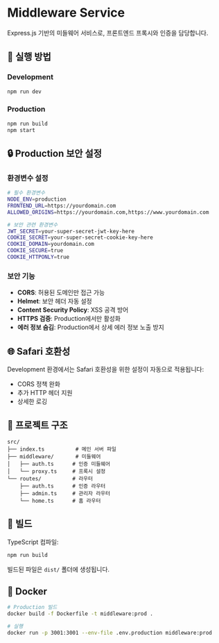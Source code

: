 # Middleware Service

Express.js 기반의 미들웨어 서비스로, 프론트엔드 프록시와 인증을 담당합니다.

## 🚀 실행 방법

### Development
```bash
npm run dev
```

### Production
```bash
npm run build
npm start
```

## 🔒 Production 보안 설정

### 환경변수 설정
```bash
# 필수 환경변수
NODE_ENV=production
FRONTEND_URL=https://yourdomain.com
ALLOWED_ORIGINS=https://yourdomain.com,https://www.yourdomain.com

# 보안 관련 환경변수
JWT_SECRET=your-super-secret-jwt-key-here
COOKIE_SECRET=your-super-secret-cookie-key-here
COOKIE_DOMAIN=yourdomain.com
COOKIE_SECURE=true
COOKIE_HTTPONLY=true
```

### 보안 기능
- **CORS**: 허용된 도메인만 접근 가능
- **Helmet**: 보안 헤더 자동 설정
- **Content Security Policy**: XSS 공격 방어
- **HTTPS 검증**: Production에서만 활성화
- **에러 정보 숨김**: Production에서 상세 에러 정보 노출 방지

## 🌐 Safari 호환성

Development 환경에서는 Safari 호환성을 위한 설정이 자동으로 적용됩니다:
- CORS 정책 완화
- 추가 HTTP 헤더 지원
- 상세한 로깅

## 📁 프로젝트 구조

```
src/
├── index.ts          # 메인 서버 파일
├── middleware/       # 미들웨어
│   ├── auth.ts      # 인증 미들웨어
│   └── proxy.ts     # 프록시 설정
└── routes/          # 라우터
    ├── auth.ts      # 인증 라우터
    ├── admin.ts     # 관리자 라우터
    └── home.ts      # 홈 라우터
```

## 🔧 빌드

TypeScript 컴파일:
```bash
npm run build
```

빌드된 파일은 `dist/` 폴더에 생성됩니다.

## 🐳 Docker

```bash
# Production 빌드
docker build -f Dockerfile -t middleware:prod .

# 실행
docker run -p 3001:3001 --env-file .env.production middleware:prod
``` 